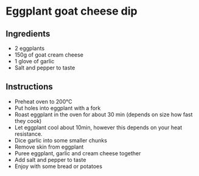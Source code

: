 # Eggplant goat cheese dip

## Ingredients

- 2 eggplants
- 150g of goat cream cheese
- 1 glove of garlic
- Salt and pepper to taste


## Instructions

- Preheat oven to 200°C
- Put holes into eggplant with a fork
- Roast eggplant in the oven for about 30 min (depends on size how fast they cook)
- Let eggplant cool about 10min, however this depends on your heat resistance.
- Dice garlic into some smaller chunks
- Remove skin from eggplant
- Puree eggplant, garlic and cream cheese together
- Add salt and pepper to taste
- Enjoy with some bread or potatoes
